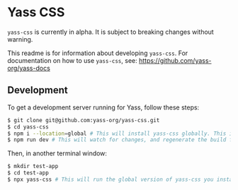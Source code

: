 # Yass CSS

`yass-css` is currently in alpha. It is subject to breaking changes without warning.

This readme is for information about developing `yass-css`. For documentation on how to use `yass-css`, see: https://github.com/yass-org/yass-docs


## Development

To get a development server running for Yass, follow these steps:
```bash
$ git clone git@github.com:yass-org/yass-css.git
$ cd yass-css
$ npm i --location=global # This will install yass-css globally. This is useful for testing changes to yass when used in other projects
$ npm run dev # This will watch for changes, and regenerate the build folder.
```

Then, in another terminal window:
```bash
$ mkdir test-app
$ cd test-app
$ npx yass-css # This will run the global version of yass-css you installed in the previous section.
```
